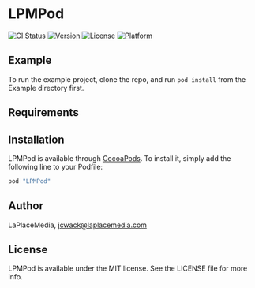 # LPMPod

[![CI Status](http://img.shields.io/travis/LaPlaceMedia/LPMPod.svg?style=flat)](https://travis-ci.org/LaPlaceMedia/LPMPod)
[![Version](https://img.shields.io/cocoapods/v/LPMPod.svg?style=flat)](http://cocoapods.org/pods/LPMPod)
[![License](https://img.shields.io/cocoapods/l/LPMPod.svg?style=flat)](http://cocoapods.org/pods/LPMPod)
[![Platform](https://img.shields.io/cocoapods/p/LPMPod.svg?style=flat)](http://cocoapods.org/pods/LPMPod)

## Example

To run the example project, clone the repo, and run `pod install` from the Example directory first.

## Requirements

## Installation

LPMPod is available through [CocoaPods](http://cocoapods.org). To install
it, simply add the following line to your Podfile:

```ruby
pod "LPMPod"
```

## Author

LaPlaceMedia, jcwack@laplacemedia.com

## License

LPMPod is available under the MIT license. See the LICENSE file for more info.
